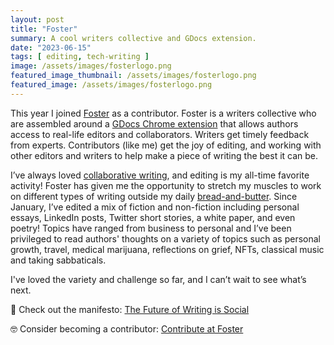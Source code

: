 ```yaml
---
layout: post
title: "Foster"
summary: A cool writers collective and GDocs extension.
date: "2023-06-15"
tags: [ editing, tech-writing ]
image: /assets/images/fosterlogo.png
featured_image_thumbnail: /assets/images/fosterlogo.png
featured_image: /assets/images/fosterlogo.png
---
```


This year I joined [Foster](https://www.foster.co/) as a contributor. Foster is a writers collective who are assembled around a [GDocs Chrome extension](https://chrome.google.com/webstore/detail/foster-%E2%80%93-your-friendly-hu/naofaoalandhmapmbecoaajgmkkdeedg) that allows authors access to real-life editors and collaborators. Writers get timely feedback from experts. Contributors (like me) get the joy of editing, and working with other editors and writers to help make a piece of writing the best it can be.

I’ve always loved [collaborative writing](https://flicstar.com/collaboration-in-tech-writing), and editing is my all-time favorite activity! Foster has given me the opportunity to stretch my muscles to work on different types of writing outside my daily [bread-and-butter](https://openstrategypartners.com/about-us/). Since January, I’ve edited a mix of fiction and non-fiction including personal essays, LinkedIn posts, Twitter short stories, a white paper, and even poetry! Topics have ranged from business to personal and I’ve been privileged to read authors' thoughts on a variety of topics such as personal growth, travel, medical marijuana, reflections on grief, NFTs, classical music and taking sabbaticals. 

I've loved the variety and challenge so far, and I can’t wait to see what’s next. 

📝 Check out the manifesto: [The Future of Writing is Social](https://www.foster.co/manifesto)

🤓 Consider becoming a contributor: [Contribute at Foster](https://fosterwriting.notion.site/Contribute-at-Foster-d40226f3ddf64c6fbf1a9d8d9a004864)
